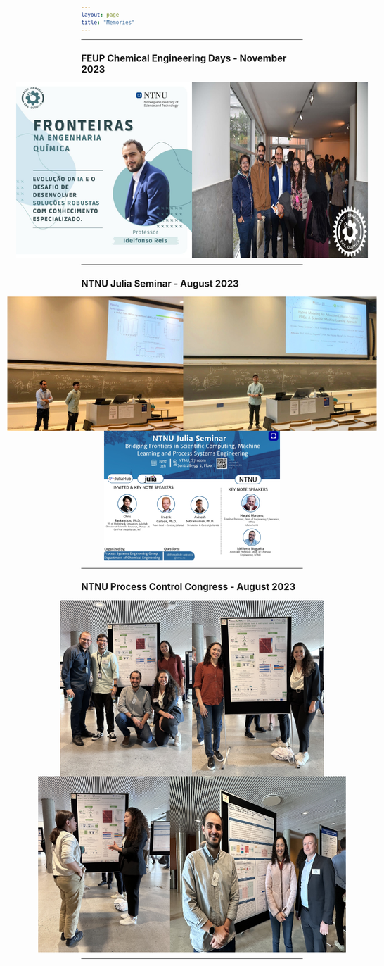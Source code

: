```yaml
---
layout: page
title: "Memories"
---
```


---
<h2>FEUP Chemical Engineering Days - November 2023</h2>
<div style="display: flex; flex-direction: column">
  <div style="display: flex; justify-content: center">
    <img src="/jornadas_banner.jpg" alt="Jornadas 1"  style="width: 400px">
    <img src="/jornadas_group.jpg" alt="Jornadas 2"  style="width: 400px">
  </div>
</div>

---
<h2>NTNU Julia Seminar - August 2023</h2>
<div style="display: flex; flex-direction: column">
  <div style="display: flex; justify-content: center">
    <img src="/julia1.jpeg" alt="Julia 1" style="width: 400px">
    <img src="/julia2.jpeg" alt="Julia 2" style="width: 440px">
  </div>
  <div style="text-align: center">
    <img src="/julia3.jpeg" alt="Julia 3" style="width: 400px">
  </div>
</div>

---
<h2>NTNU Process Control Congress - August 2023</h2>
<div style="display: flex; flex-direction: column">
  <div style="display: flex; justify-content: center">
    <img src="/IMG_2484.jpg" alt="dcp 1" style="width: 300px">
    <img src="/IMG_2480.jpg" alt="dcp 2" style="width: 300px">
  </div>
  <div style="display: flex; justify-content: center">
    <img src="/IMG_2449.jpg" alt="Image 3" style="width: 300px">
    <img src="/IMG_2478.jpg" alt="Image 4" style="width: 400px">
  </div>
</div>

---
